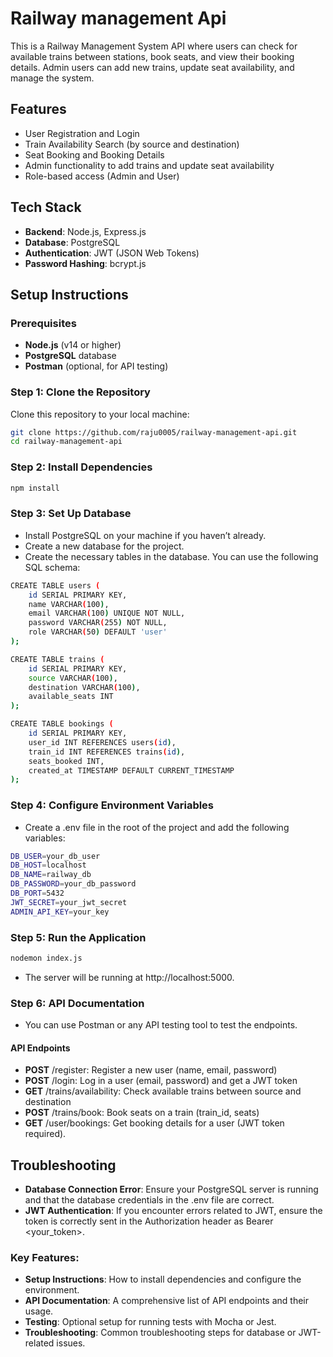 
# Railway management Api
This is a Railway Management System API where users can check for available trains between stations, book seats, and view their booking details. Admin users can add new trains, update seat availability, and manage the system.



## Features

- User Registration and Login
- Train Availability Search (by source and destination)
- Seat Booking and Booking Details
- Admin functionality to add trains and update seat availability
- Role-based access (Admin and User)



##  Tech Stack
 - **Backend**: Node.js, Express.js
- **Database**: PostgreSQL
- **Authentication**: JWT (JSON Web Tokens)
- **Password Hashing**: bcrypt.js

## Setup Instructions
### Prerequisites
- **Node.js** (v14 or higher)
- **PostgreSQL** database
- **Postman** (optional, for API testing)
### Step 1: Clone the Repository
Clone this repository to your local machine:

```bash
git clone https://github.com/raju0005/railway-management-api.git
cd railway-management-api

```
### Step 2: Install Dependencies
```bash
npm install
```

### Step 3: Set Up Database
- Install PostgreSQL on your machine if you haven’t already.
- Create a new database for the project.
- Create the necessary tables in the database. You can use the following SQL schema:
```bash
CREATE TABLE users (
    id SERIAL PRIMARY KEY,
    name VARCHAR(100),
    email VARCHAR(100) UNIQUE NOT NULL,
    password VARCHAR(255) NOT NULL,
    role VARCHAR(50) DEFAULT 'user'
);

CREATE TABLE trains (
    id SERIAL PRIMARY KEY,
    source VARCHAR(100),
    destination VARCHAR(100),
    available_seats INT
);

CREATE TABLE bookings (
    id SERIAL PRIMARY KEY,
    user_id INT REFERENCES users(id),
    train_id INT REFERENCES trains(id),
    seats_booked INT,
    created_at TIMESTAMP DEFAULT CURRENT_TIMESTAMP
);
```
### Step 4: Configure Environment Variables
- Create a .env file in the root of the project and add the following variables:
``` bash
DB_USER=your_db_user
DB_HOST=localhost
DB_NAME=railway_db
DB_PASSWORD=your_db_password
DB_PORT=5432
JWT_SECRET=your_jwt_secret
ADMIN_API_KEY=your_key
```
### Step 5: Run the Application

``` bash
nodemon index.js
```
- The server will be running at http://localhost:5000.

### Step 6: API Documentation 
- You can use Postman or any API testing tool to test the endpoints.

####    API Endpoints
- **POST** /register: Register a new user (name, email, password)
- **POST** /login: Log in a user (email, password) and get a JWT token
- **GET** /trains/availability: Check available trains between source and destination
- **POST** /trains/book: Book seats on a train (train_id, seats)
- **GET** /user/bookings: Get booking details for a user (JWT token required).

## Troubleshooting

- **Database Connection Error**: Ensure your PostgreSQL server is running and that the database credentials in the .env file are correct.
- **JWT Authentication**: If you encounter errors related to JWT, ensure the token is correctly sent in the Authorization header as Bearer <your_token>.


### Key Features:
- **Setup Instructions**: How to install dependencies and configure the environment.
- **API Documentation**: A comprehensive list of API endpoints and their usage.
- **Testing**: Optional setup for running tests with Mocha or Jest.
- **Troubleshooting**: Common troubleshooting steps for database or JWT-related issues.
